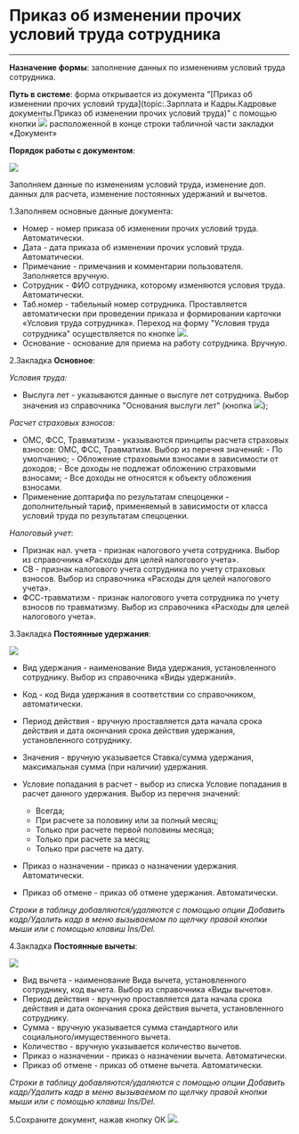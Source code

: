 ﻿# Приказ об изменении прочих условий труда сотрудника
_ _ _ _ _ _

**Назначение формы**: заполнение данных по изменениям условий труда сотрудника.

**Путь в системе**: форма открывается из документа "[Приказ об изменении прочих условий труда](topic:.Зарплата и Кадры.Кадровые документы.Приказ об изменении прочих условий труда)" с помощью кнопки ![](topic:Com.AddFiles.goo.png) расположенной в конце строки табличной части закладки «Документ»

**Порядок работы с документом**:

![](topic:.AddFiles.Screenshot_2764.jpg)

Заполняем данные по изменениям условий труда, изменение доп. данных для расчета, изменение постоянных удержаний и вычетов.

1.Заполняем основные данные документа:

* Номер - номер приказа об изменении прочих условий труда. Автоматически.
* Дата - дата приказа об изменении прочих условий труда. Автоматически.
* Примечание - примечания и комментарии пользователя. Заполняется вручную.
* Сотрудник - ФИО сотрудника, которому изменяются условия труда. Автоматически.
* Таб.номер - табельный номер сотрудника. Проставляется автоматически при проведении приказа и формировании карточки «Условия труда сотрудника». Переход на форму "Условия труда сотрудника" осуществляется по кнопке ![](topic:Com.AddFiles.Btn_go.png).
* Основание - основание для приема на работу сотрудника. Вручную.

2.Закладка **Основное**:

*Условия труда:*

* Выслуга лет - указываются данные о выслуге лет сотрудника. Выбор значения из справочника "Основания выслуги лет" (кнопка ![](topic:HRBase.AddFiles.Btn_select.png));

*Расчет страховых взносов:*

* ОМС, ФСС, Травматизм - указываются принципы расчета страховых взносов: ОМС, ФСС, Травматизм. Выбор из перечня значений:
       - По умолчанию;
       - Обложение страховыми взносами в зависимости от доходов;
       - Все доходы не подлежат обложению страховыми взносами;
       - Все доходы не относятся к объекту обложения взносами.
* Применение доптарифа по результатам спецоценки - дополнительный тариф, применяемый в зависимости от класса условий труда по результатам спецоценки.

*Налоговый учет*:

* Признак нал. учета - признак налогового учета сотрудника. Выбор из справочника «Расходы для целей налогового учета».
* СВ  - признак налогового учета сотрудника по учету страховых взносов. Выбор из справочника «Расходы для целей налогового учета».
* ФСС-травматизм - признак налогового учета сотрудника по учету взносов по травматизму. Выбор из справочника «Расходы для целей налогового учета».

3.Закладка **Постоянные удержания**:

![](topic:.AddFiles.Screenshot_2765.jpg)

* Вид удержания - наименование Вида удержания, установленного сотруднику. Выбор из справочника «Виды удержаний».
* Код - код Вида удержания в соответствии со справочником, автоматически.
* Период действия - вручную проставляется дата начала срока действия и дата окончания срока действия удержания, установленного сотруднику.
* Значения - вручную указывается Ставка/сумма удержания, максимальная сумма (при наличии) удержания.
* Условие попадания в расчет - выбор из списка Условие попадания в расчет данного удержания. Выбор из перечня значений:
    - Всегда;
    - При расчете за половину или за полный месяц;
    - Только при расчете первой половины месяца;
    - Только при расчете за месяц;
    - Только при расчете на дату.

* Приказ о назначении - приказ о назначении удержания. Автоматически.
* Приказ об отмене - приказ об отмене удержания. Автоматически.

*Строки в таблицу  добавляются/удаляются с помощью опции Добавить кадр/Удалить кадр в меню вызываемом по щелчку правой кнопки мыши или с помощью клавиш Ins/Del.*


4.Закладка **Постоянные вычеты**:

![](topic:.AddFiles.Screenshot_2766.jpg)

* Вид вычета - наименование Вида вычета, установленного сотруднику, код вычета. Выбор из справочника «Виды вычетов».
* Период действия - вручную проставляется дата начала срока действия и дата окончания срока действия вычета, установленного сотруднику.
* Сумма - вручную указывается сумма стандартного или социального/имущественного вычета.
* Количество - вручную указывается количество вычетов.
* Приказ о назначении - приказ о назначении вычета. Автоматически.
* Приказ об отмене - приказ об отмене вычета. Автоматически.

*Строки в таблицу  добавляются/удаляются с помощью опции Добавить кадр/Удалить кадр в меню вызываемом по щелчку правой кнопки мыши или с помощью клавиш Ins/Del.*

5.Сохраните документ, нажав кнопку ОК ![](topic:Com.AddFiles.Btn_OK.png).